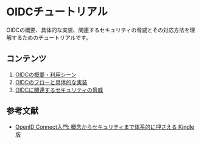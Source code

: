 # OIDCチュートリアル
OIDCの概要、具体的な実装、関連するセキュリティの脅威とその対応方法を理解するためのチュートリアルです。

## コンテンツ
1. [OIDCの概要・利用シーン](./doc/oidc_overview.md)
2. [OIDCのフローと具体的な実装](./doc/major_flow_and_example_impl.md)
3. [OIDCに関連するセキュリティの脅威](./doc/security_threats_related_to_OIDC.md)

## 参考文献
- [OpenID Connect入門: 概念からセキュリティまで体系的に押さえる Kindle版](https://amzn.asia/d/3yIRDiC)